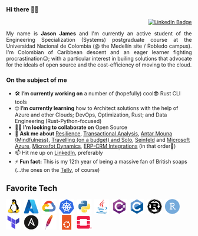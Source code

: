 <div id="header" align="left">
  <h3><strong>Hi there</strong> 👋🏾</h3>
  <div id="badges" align="right">
  <a href="https://www.linkedin.com/in/jjamesbr/">
    <img src="https://img.shields.io/badge/LinkedIn-blue?style=for-the-badge&logo=linkedin&logoColor=white" alt="LinkedIn Badge"/>
  </a>
</div>
  <p align="justify">My name is <strong>Jason James</strong> and I'm currently an active student of the Engineering Specialization (Systems) postgraduate course at the Universidad Nacional de Colombia (@ the Medellín site / Robledo campus). I'm Colombian of Caribbean descent and an eager learner fighting procrastination😉; with a particular interest in builing solutions that advocate for the ideals of open source and the cost-efficiency of moving to the cloud.</p>
</div>

<div id="bio">
  <h3>On the subject of me</h3>
  <ul>
    <li>🛠️ <strong>I’m currently working on</strong> a number of (hopefully) cool😎 Rust CLI tools</li>
    <li>🤓 <strong>I’m currently learning</strong> how to Architect solutions with the help of Azure and other Clouds; DevOps, Optimization, Rust; and Data Engineering (Rust-Python-focused)</li>
    <li>🤝🏾 <strong>I’m looking to collaborate on</strong> Open Source</li>
    <li>💬 <strong>Ask me about</strong> <a href="https://accelerate.uofuhealth.utah.edu/resilience/how-to-practice-self-compassion-for-resilience-and-well-being">Resilience</a>, <a href="https://ericberne.com">Transactional Analysis</a>, <a href="http://www.yogamag.net/archives/2000s/2002/0205/0205am.html">Antar Mouna (Mindfulness)</a>, <a href="https://www.theschooloflife.com/article/travel-as-therapy-an-introduction">Travelling (on a budget) and Solo</a>, <a href="https://seinfeld.fandom.com/wiki/Seinfeld">Seinfeld</a> and <a href="https://azure.microsoft.com/en-us/free/search/?ef_id=_k_Cj0KCQjwiMmwBhDmARIsABeQ7xQYh3Rdv1NkJ_88tLUCboIEjOBc79wVqwWCQ0psaxyF3fJbHg-dOlcaAhB3EALw_wcB_k_&OCID=AIDcmm3804ythc_SEM__k_Cj0KCQjwiMmwBhDmARIsABeQ7xQYh3Rdv1NkJ_88tLUCboIEjOBc79wVqwWCQ0psaxyF3fJbHg-dOlcaAhB3EALw_wcB_k_&gad_source=1&gclid=Cj0KCQjwiMmwBhDmARIsABeQ7xQYh3Rdv1NkJ_88tLUCboIEjOBc79wVqwWCQ0psaxyF3fJbHg-dOlcaAhB3EALw_wcB">Microsoft Azure</a>, <a href="https://www.microsoft.com/en-us/dynamics-365">Microsfot Dynamics</a>, <a href="https://blog.hubspot.com/sales/erp-and-crm">ERP-CRM Integrations</a> (in that order🤣)</li>
    <li>📫 Hit me up on <a href="https://www.linkedin.com/in/jjamesbr">LinkedIn</a>, preferably</li>
    <li>⚡ <strong>Fun fact:</strong> This is my 12th year of being a massive fan of British soaps (...the ones on the <a href="https://www.britishsoapawards.tv/">Telly</a>, of course)</li>
  </ul>
</div>



## Favorite Tech
<div>
  <img src="https://github.com/devicons/devicon/blob/master/icons/linux/linux-original.svg" title="Linux" alt="linux" width="40" height="40"/>&nbsp;
  <img src="https://github.com/devicons/devicon/blob/master/icons/azure/azure-original.svg"  title="Azure" alt="Azure" width="40" height="40"/>&nbsp;
  <img src="https://github.com/devicons/devicon/blob/master/icons/googlecloud/googlecloud-original.svg" title="GCP" alt="gcp" width="40" height="40"/>&nbsp;
  <img src="https://github.com/devicons/devicon/blob/master/icons/kubernetes/kubernetes-original.svg"  title="Kubernetes" alt="K8s" width="40" height="40"/>&nbsp;
  <img src="https://github.com/devicons/devicon/blob/master/icons/python/python-original.svg" title="Python" alt="Py" width="40" height="40"/>&nbsp;
  <img src="https://github.com/devicons/devicon/blob/master/icons/java/java-original.svg" title="Java" alt="Java" width="40" height="40"/>&nbsp;
  <img src="https://github.com/devicons/devicon/blob/master/icons/csharp/csharp-original.svg" title="C#" alt="csh" width="40" height="40"/>&nbsp;
  <img src="https://github.com/devicons/devicon/blob/master/icons/c/c-original.svg" title="C" alt="C" width="40" height="40"/>&nbsp;
  <img src="https://github.com/devicons/devicon/blob/master/icons/rust/rust-original.svg" title="Rust" alt="Rust" width="40" height="40"/>&nbsp;
  <img src="https://github.com/devicons/devicon/blob/master/icons/rstudio/rstudio-original.svg" title="R" alt="R" width="40" height="40"/>&nbsp;
  <img src="https://github.com/devicons/devicon/blob/master/icons/terraform/terraform-original.svg"  title="Terraform" alt="tf" width="40" height="40"/>&nbsp;
  <img src="https://github.com/devicons/devicon/blob/master/icons/ansible/ansible-original.svg" title="Ansible" alt="ansible" width="40" height="40"/>&nbsp;
  <img src="https://github.com/devicons/devicon/blob/master/icons/apache/apache-original.svg"  title="Apache" alt="apache" width="40" height="40"/>&nbsp;
  <img src="https://github.com/devicons/devicon/blob/master/icons/ubuntu/ubuntu-original.svg" title="Ubuntu" alt="ubuntu" width="40" height="40"/>&nbsp;
  <img src="https://github.com/devicons/devicon/blob/master/icons/openstack/openstack-original.svg"  title="OpenStack" alt="ostack" width="40" height="40"/>&nbsp;
  <div>
